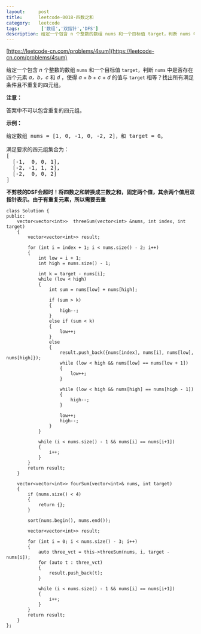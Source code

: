 ```yaml
---
layout:     post
title:      leetcode-0018-四数之和
category:   leetcode
tags:        ['数组','双指针','DFS']
description: 给定一个包含 n 个整数的数组 nums 和一个目标值 target，判断 nums 中是否存在四个元素 a，b，c 和 d ，使得 a + b + c + d 的值与 target 相等？找出所有满足条件且不重复的四元组。
---
```


[https://leetcode-cn.com/problems/4sum](https://leetcode-cn.com/problems/4sum)


<div class="notranslate"><p>给定一个包含&nbsp;<em>n</em> 个整数的数组&nbsp;<code>nums</code>&nbsp;和一个目标值&nbsp;<code>target</code>，判断&nbsp;<code>nums</code>&nbsp;中是否存在四个元素 <em>a，</em><em>b，c</em>&nbsp;和 <em>d</em>&nbsp;，使得&nbsp;<em>a</em> + <em>b</em> + <em>c</em> + <em>d</em>&nbsp;的值与&nbsp;<code>target</code>&nbsp;相等？找出所有满足条件且不重复的四元组。</p>

<p><strong>注意：</strong></p>

<p>答案中不可以包含重复的四元组。</p>

<p><strong>示例：</strong></p>

<pre>给定数组 nums = [1, 0, -1, 0, -2, 2]，和 target = 0。

满足要求的四元组集合为：
[
  [-1,  0, 0, 1],
  [-2, -1, 1, 2],
  [-2,  0, 0, 2]
]
</pre>
</div>

<p><strong> 不剪枝的DSF会超时！将四数之和转换成三数之和，固定两个值，其余两个值用双指针表示。由于有重复元素，所以需要去重</strong></p>


	class Solution {
	public:
	    vector<vector<int>>  threeSum(vector<int> &nums, int index, int target)
	    {
	        vector<vector<int>> result;
	
	        for (int i = index + 1; i < nums.size() - 2; i++)
	        {
	            int low = i + 1;
	            int high = nums.size() - 1;
	            
	            int k = target - nums[i];
	            while (low < high)
	            {
	                int sum = nums[low] + nums[high];
	
	                if (sum > k)
	                {
	                    high--;
	                }
	                else if (sum < k)
	                {
	                    low++;
	                }
	                else
	                {
	                    result.push_back({nums[index], nums[i], nums[low], nums[high]});
	                    while (low < high && nums[low] == nums[low + 1])
	                    {
	                        low++;
	                    }
	
	                    while (low < high && nums[high] == nums[high - 1])
	                    {
	                        high--;
	                    }
	
	                    low++;
	                    high--;
	                }
	            }
	            
	            while (i < nums.size() - 1 && nums[i] == nums[i+1])
	            {
	                i++;
	            }
	        }
	        return result;
	    }
	
	    vector<vector<int>> fourSum(vector<int>& nums, int target)
	    {
	        if (nums.size() < 4)
	        {
	            return {};
	        }
	
	        sort(nums.begin(), nums.end());
	
	        vector<vector<int>> result;
	
	        for (int i = 0; i < nums.size() - 3; i++)
	        {
	            auto three_vct = this->threeSum(nums, i, target - nums[i]);
	            for (auto t : three_vct)
	            {
	                result.push_back(t);
	            }
	
	            while (i < nums.size() - 1 && nums[i] == nums[i+1])
	            {
	                i++;
	            }
	        }   
	        return result; 
	    }
	};